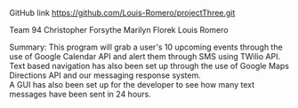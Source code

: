 GitHub link
https://github.com/Louis-Romero/projectThree.git

Team 94
Christopher Forsythe
Marilyn Florek
Louis Romero

Summary:  This program will grab a user's 10 upcoming events through the use of Google Calendar API and alert them through SMS using TWilio API.  
Text based navigation has also been set up through the use of Google Maps Directions API and our messaging response system.  
A GUI has also been set up for the developer to see how many text messages have been sent in 24 hours.
